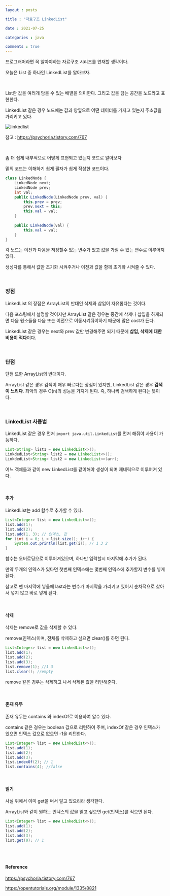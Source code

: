 ```yaml
---
layout : posts

title : "자료구조 LinkedList"

date : 2021-07-25

categories : java

comments : true
---
```




프로그래머라면 꼭 알아야하는 자료구조 시리즈를 연재할 생각이다.

오늘은 List 중 하나인 LinkedList를 알아보자.

<br>

List란 값을 여러개 담을 수 있는 배열을 의미한다. 그리고 값을 담는 공간을 노드라고 표현한다.

LinkedList 같은 경우 노드에는 값과 양옆으로 어떤 데이터를 가지고 있는지 주소값을 가리키고 있다.

![linkedlist](https://user-images.githubusercontent.com/66049273/126770992-1064bef9-5990-4621-b703-cacde2fb70ea.png)

참고 : https://psychoria.tistory.com/767

<br>

좀 더 쉽게 내부적으로 어떻게 표현되고 있는지 코드로 알아보자

밑의 코드는 이해하기 쉽게 필자가 쉽게 작성한 코드이다.

```java
class LinkedNode {
	LinkedNode next;
    LinkedNode prev;
    int val;
    public LinkedNode(LinkedNode prev, val) {
        this.prev = prev;
        prev.next = this;
        this.val = val;
    }
    
    public LinkedNode(val) {
        this.val = val;
    }
}
```

각 노드는 이전과 다음을 저장할수 있는 변수가 있고 값을 가질 수 있는 변수로 이루어져 있다.

생성자를 통해서 값만 초기화 시켜주거나 이전과 값을 함께 초기화 시켜줄 수 있다.

<br>

### 장점

LinkedList 의 장점은 ArrayList의 반대인 삭제와 삽입이 자유롭다는 것이다.

다음 포스팅에서 설명할 것이지만 ArrayList 같은 경우는 중간에 삭제나 삽입을 하게되면 다음 원소들을 다음 또는 이전으로 이동시켜줘야하기 때문에 많은 cost가 든다.

LinkedList 같은 경우는 next와 prev 값만 변경해주면 되기 때문에 **삽입, 삭제에 대한 비용이 적다**이다.

<br>

### 단점

단점 또한 ArrayList의 반대이다.

ArrayList 같은 경우 검색이 매우 빠르다는 장점이 있지만, LinkedList 같은 경우 **검색이 느리다**. 최악의 경우 O(n)의 성능을 가지게 된다. 즉, 하나씩 검색하게 된다는 뜻이다.

<br>

### LinkedList 사용법

LinkedList 같은 경우 먼저 `import java.util.LinkedList`를 먼저 해줘야 사용이 가능하다.

```java
List<String> list1 = new LinkedList<>();          
LinkdedList<String> list2 = new LinkedList<>();
LinkdedList<String> list2 = new LinkedList<>(arr);
```

어느 객체들과 같이 new LinkedList를 같이해야 생성이 되며 제네릭으로 이루어져 있다.

<br>

#### 추가

LinkedList는 add 함수로 추가할 수 있다.

```java
List<Integer> list = new LinkedList<>();
list.add(1);
list.add(2);
list.add(1, 3); // 인덱스, 값
for (int i = 0; i < list.size(); i++) {
    System.out.println(list.get(i)); // 1 3 2
}
```

함수는 오버로딩으로 이루어져있으며, 하나만 입력할시 마지막에 추가가 된다.

만약 두개의 인덱스가 있다면 첫번째 인덱스에는 몇번째 인덱스에 추가할지 변수를 넣게 된다.

참고로 맨 마지막에 넣을때 last라는 변수가 마지막을 가리키고 있어서 순차적으로 찾아서 넣지 않고 바로 넣게 된다.

<br>

#### 삭제

삭제는 remove로 값을 삭제할 수 있다.

remove(인덱스)이며, 전체를 삭제하고 싶으면 clear()를 하면 된다.

```java
List<Integer> list = new LinkedList<>();
list.add(1);
list.add(2);
list.add(3);
list.remove(1); //1 3
list.clear(); //empty
```

remove 같은 경우는 삭제하고 나서 삭제된 값을 리턴해준다.

<br>

#### 존재 유무

존재 유무는 contains 와 indexOf로 이용하여 알수 있다.

contains 같은 경우는 boolean 값으로 리턴하여 주며, indexOf 같은 경우 인덱스가 있으면 인덱스 값으로 없으면 -1을 리턴한다.

```java
List<Integer> list = new LinkedList<>();
list.add(1);
list.add(2);
list.add(3);
list.indexOf(2); // 1
list.contains(4); //false
```

<br>

#### 얻기

사실 위에서 이미 get을 써서 알고 있으리라 생각한다.

ArrayList와 같이 원하는 인덱스의 값을 얻고 싶으면 get(인덱스)를 적으면 된다.

```java
List<Integer> list = new LinkedList<>();
list.add(1);
list.add(2);
list.add(3);
list.get(0); // 1
```

<br>

<br>

#### Reference

https://psychoria.tistory.com/767

https://opentutorials.org/module/1335/8821
